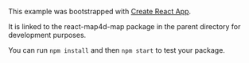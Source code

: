 This example was bootstrapped with [Create React App](https://github.com/facebook/create-react-app).

It is linked to the react-map4d-map package in the parent directory for development purposes.

You can run `npm install` and then `npm start` to test your package.
